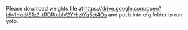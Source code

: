 Please download weights file at https://drive.google.com/open?id=1HqtVS1z2-tRDRtoblV2YHjztYq5ct4Os and put it into cfg folder to run yolo.
